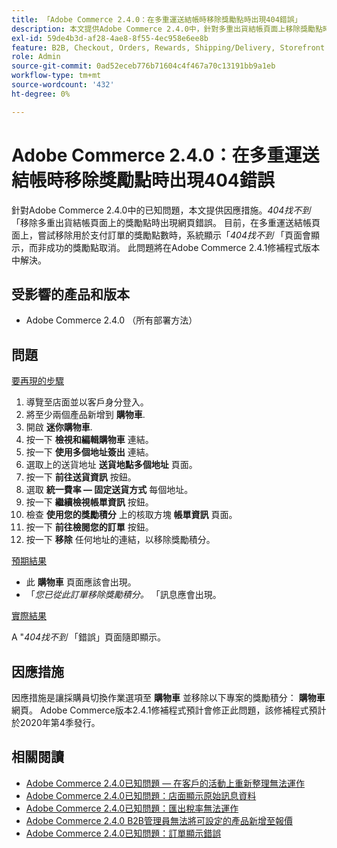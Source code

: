 ```yaml
---
title: 「Adobe Commerce 2.4.0：在多重運送結帳時移除獎勵點時出現404錯誤」
description: 本文提供Adobe Commerce 2.4.0中，針對多重出貨結帳頁面上移除獎勵點時，發生「*404找不到*」網頁錯誤之已知問題的因應措施。 目前，在多重出貨結帳頁面上，嘗試移除用於支付訂單的獎勵點時，會顯示「*404 Not Found*」頁面，而非成功的獎勵點取消。 此問題將在Adobe Commerce 2.4.1修補程式版本中解決。
exl-id: 59de4b3d-af28-4ae8-8f55-4ec958e6ee8b
feature: B2B, Checkout, Orders, Rewards, Shipping/Delivery, Storefront
role: Admin
source-git-commit: 0ad52eceb776b71604c4f467a70c13191bb9a1eb
workflow-type: tm+mt
source-wordcount: '432'
ht-degree: 0%

---
```


# Adobe Commerce 2.4.0：在多重運送結帳時移除獎勵點時出現404錯誤

針對Adobe Commerce 2.4.0中的已知問題，本文提供因應措施。*404找不到*「移除多重出貨結帳頁面上的獎勵點時出現網頁錯誤。 目前，在多重運送結帳頁面上，嘗試移除用於支付訂單的獎勵點數時，系統顯示「*404找不到* 「頁面會顯示，而非成功的獎勵點取消。 此問題將在Adobe Commerce 2.4.1修補程式版本中解決。

## 受影響的產品和版本

* Adobe Commerce 2.4.0 （所有部署方法）

## 問題

<u>要再現的步驟</u>

1. 導覽至店面並以客戶身分登入。
1. 將至少兩個產品新增到 **購物車**.
1. 開啟 **迷你購物車**.
1. 按一下 **檢視和編輯購物車** 連結。
1. 按一下 **使用多個地址簽出** 連結。
1. 選取上的送貨地址 **送貨地點多個地址** 頁面。
1. 按一下 **前往送貨資訊** 按鈕。
1. 選取 **統一費率 — 固定送貨方式** 每個地址。
1. 按一下 **繼續檢視帳單資訊** 按鈕。
1. 檢查 **使用您的獎勵積分** 上的核取方塊 **帳單資訊** 頁面。
1. 按一下 **前往檢閱您的訂單** 按鈕。
1. 按一下 **移除** 任何地址的連結，以移除獎勵積分。

<u>預期結果</u>

* 此 **購物車** 頁面應該會出現。
* 「*您已從此訂單移除獎勵積分。* 「訊息應會出現。

<u>實際結果</u>

A &quot;*404找不到* 「錯誤」頁面隨即顯示。

## 因應措施

因應措施是讓採購員切換作業選項至 **購物車** 並移除以下專案的獎勵積分： **購物車** 網頁。 Adobe Commerce版本2.4.1修補程式預計會修正此問題，該修補程式預計於2020年第4季發行。

## 相關閱讀

* [Adobe Commerce 2.4.0已知問題 — 在客戶的活動上重新整理無法運作](/help/troubleshooting/miscellaneous/magento-2-4-0-refresh-on-customer-activities-does-not-work.md)
* [Adobe Commerce 2.4.0已知問題：店面顯示原始訊息資料](/help/troubleshooting/storefront/magento-2-4-0-issue-storefront-raw-message-data-display.md)
* [Adobe Commerce 2.4.0已知問題：匯出稅率無法運作](/help/troubleshooting/miscellaneous/magento-2-4-0-known-issue-export-tax-rates-does-not-work.md)
* [Adobe Commerce 2.4.0 B2B管理員無法將可設定的產品新增至報價](/help/troubleshooting/miscellaneous/magento-2-4-0-b2b-admin-can-t-add-configurable-product-to-quote.md)
* [Adobe Commerce 2.4.0已知問題：訂單顯示錯誤](/help/troubleshooting/storefront/magento-2-4-0-known-issue-orders-display-error.md)
